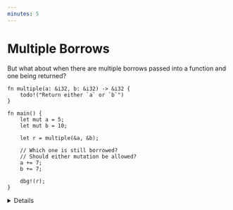 ```yaml
---
minutes: 5
---
```


# Multiple Borrows

But what about when there are multiple borrows passed into a function and one
being returned?

```rust,editable,compile_fail
fn multiple(a: &i32, b: &i32) -> &i32 {
    todo!("Return either `a` or `b`")
}

fn main() {
    let mut a = 5;
    let mut b = 10;

    let r = multiple(&a, &b);

    // Which one is still borrowed?
    // Should either mutation be allowed?
    a += 7;
    b += 7;

    dbg!(r);
}
```

<details>

- This code does not compile right now because it is missing lifetime
  annotations. Before we get it to compile, use this opportunity to have
  students to think about which of our argument borrows should be extended by
  the return value.

- We pass two borrows into `multiple` and one is going to come back out, which
  means we will need to extend the borrow of one of the argument lifetimes.
  Which one should be extended? Do we need to see the body of `multiple` to
  figure this out?

- When borrow checking, the compiler doesn't look at the body of `multiple` to
  reason about the borrows flowing out, instead it looks only at the signature
  of the function for borrow analysis.

- In this case there is not enough information to determine if `a` or `b` will
  be borrowed by the returned reference. Show students the compiler errors and
  introduce the lifetime syntax:

  ```rust,ignore
  fn multiple<'a>(a: &'a i32, b: &'a i32) -> &'a i32 { ... }
  ```

</details>
